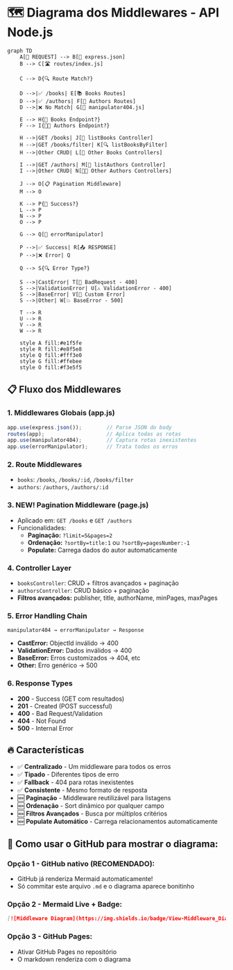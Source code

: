 # 🗺️ Diagrama dos Middlewares - API Node.js

```mermaid
graph TD
    A[📨 REQUEST] --> B[🔧 express.json]
    B --> C[🛣️ routes/index.js]
    
    C --> D{🔍 Route Match?}
    
    D -->|✅ /books| E[📚 Books Routes]
    D -->|✅ /authors| F[👤 Authors Routes]
    D -->|❌ No Match| G[🚫 manipulator404.js]
    
    E --> H{📖 Books Endpoint?}
    F --> I{👨‍💼 Authors Endpoint?}
    
    H -->|GET /books| J[📄 listBooks Controller]
    H -->|GET /books/filter| K[🔍 listBooksByFilter]
    H -->|Other CRUD| L[📖 Other Books Controllers]
    
    I -->|GET /authors| M[📄 listAuthors Controller]
    I -->|Other CRUD| N[👨‍💼 Other Authors Controllers]
    
    J --> O[📋 Pagination Middleware]
    M --> O
    
    K --> P{🎯 Success?}
    L --> P
    N --> P
    O --> P
    
    G --> Q[🔄 errorManipulator]
    
    P -->|✅ Success| R[📤 RESPONSE]
    P -->|❌ Error| Q
    
    Q --> S{🔍 Error Type?}
    
    S -->|CastError| T[🚫 BadRequest - 400]
    S -->|ValidationError| U[⚠️ ValidationError - 400]
    S -->|BaseError| V[🎯 Custom Error]
    S -->|Other| W[💥 BaseError - 500]
    
    T --> R
    U --> R
    V --> R
    W --> R
    
    style A fill:#e1f5fe
    style R fill:#e8f5e8
    style Q fill:#fff3e0
    style G fill:#ffebee
    style O fill:#f3e5f5
```

## 📋 Fluxo dos Middlewares

### 1. **Middlewares Globais (app.js)**
```javascript
app.use(express.json());        // Parse JSON do body
routes(app);                    // Aplica todas as rotas
app.use(manipulator404);        // Captura rotas inexistentes
app.use(errorManipulator);      // Trata todos os erros
```

### 2. **Route Middlewares**
- `books`: `/books`, `/books/:id`, `/books/filter`
- `authors`: `/authors`, `/authors/:id`

### 3. **NEW! Pagination Middleware (page.js)**
- Aplicado em: `GET /books` e `GET /authors`
- Funcionalidades:
  - **Paginação:** `?limit=5&pages=2`
  - **Ordenação:** `?sortBy=title:1` ou `?sortBy=pagesNumber:-1`
  - **Populate:** Carrega dados do autor automaticamente

### 4. **Controller Layer**
- `booksController`: CRUD + filtros avançados + paginação
- `authorsController`: CRUD básico + paginação
- **Filtros avançados:** publisher, title, authorName, minPages, maxPages

### 5. **Error Handling Chain**
```
manipulator404 → errorManipulator → Response
```
- **CastError:** ObjectId inválido → 400
- **ValidationError:** Dados inválidos → 400
- **BaseError:** Erros customizados → 404, etc
- **Other:** Erro genérico → 500

### 6. **Response Types**
- **200** - Success (GET com resultados)
- **201** - Created (POST successful)
- **400** - Bad Request/Validation
- **404** - Not Found
- **500** - Internal Error

## 🔥 Características

- ✅ **Centralizado** - Um middleware para todos os erros
- ✅ **Tipado** - Diferentes tipos de erro  
- ✅ **Fallback** - 404 para rotas inexistentes
- ✅ **Consistente** - Mesmo formato de resposta
- 🆕 **Paginação** - Middleware reutilizável para listagens
- 🆕 **Ordenação** - Sort dinâmico por qualquer campo
- 🆕 **Filtros Avançados** - Busca por múltiplos critérios
- 🆕 **Populate Automático** - Carrega relacionamentos automaticamente

## 🚀 Como usar o GitHub para mostrar o diagrama:

### **Opção 1 - GitHub nativo (RECOMENDADO):**
- GitHub já renderiza Mermaid automaticamente!
- Só commitar este arquivo `.md` e o diagrama aparece bonitinho

### **Opção 2 - Mermaid Live + Badge:**
```markdown
[![Middleware Diagram](https://img.shields.io/badge/View-Middleware_Diagram-blue)](https://mermaid.live/)
```

### **Opção 3 - GitHub Pages:**
- Ativar GitHub Pages no repositório
- O markdown renderiza com o diagrama